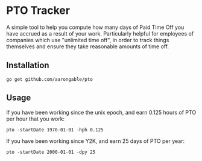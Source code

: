 # PTO Tracker

A simple tool to help you compute how many days of Paid Time Off you have
accrued as a result of your work. Particularly helpful for employees of
companies which use "unlimited time off", in order to track things themselves
and ensure they take reasonable amounts of time off.

## Installation

```
go get github.com/aarongable/pto
```

## Usage

If you have been working since the unix epoch, and earn 0.125 hours of PTO per
hour that you work:
```
pto -startDate 1970-01-01 -hph 0.125
```

If you have been working since Y2K, and earn 25 days of PTO per year:
```
pto -startDate 2000-01-01 -dpy 25
```
